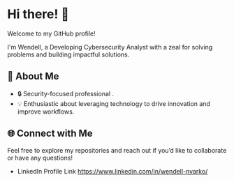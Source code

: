 # Hi there! 👋  

Welcome to my GitHub profile!  

I'm Wendell, a Developing Cybersecurity Analyst with a zeal for solving problems and building impactful solutions.  

## 🚀 About Me  
- 🔒 Security-focused professional .  
- 💡 Enthusiastic about leveraging technology to drive innovation and improve workflows.  


## 🌐 Connect with Me  
Feel free to explore my repositories and reach out if you’d like to collaborate or have any questions!  
* LinkedIn Profile Link
 https://www.linkedin.com/in/wendell-nyarko/


